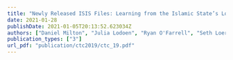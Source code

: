 ```yaml
---
title: "Newly Released ISIS Files: Learning from the Islamic State’s Long-Version Personnel Form"
date: 2021-01-28
publishDate: 2021-01-05T20:13:52.623034Z
authors: ["Daniel Milton", "Julia Lodoen", "Ryan O'Farrell", "Seth Loertscher"]
publication_types: ["3"]
url_pdf: "publication/ctc2019/ctc_19.pdf"
---
```

